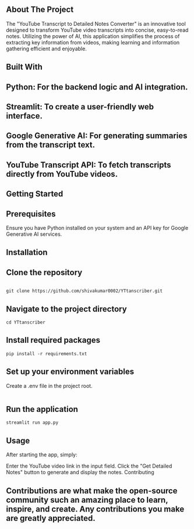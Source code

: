 ## About The Project

The "YouTube Transcript to Detailed Notes Converter" is an innovative tool designed to transform YouTube video transcripts into concise, easy-to-read notes. Utilizing the power of AI, this application simplifies the process of extracting key information from videos, making learning and information gathering efficient and enjoyable.

## Built With
## Python: For the backend logic and AI integration.
## Streamlit: To create a user-friendly web interface.
## Google Generative AI: For generating summaries from the transcript text.
## YouTube Transcript API: To fetch transcripts directly from YouTube videos. 

## Getting Started

## Prerequisites
Ensure you have Python installed on your system and an API key for Google Generative AI services.
## Installation
## Clone the repository
```

git clone https://github.com/shivakumar0002/YTtanscriber.git
```
## Navigate to the project directory
```
cd YTtanscriber
```
## Install required packages
```
pip install -r requirements.txt
 ```
 ## Set up your environment variables
Create a .env file in the project root.
```Add your Google API key:GOOGLE_API_KEY=your_api_key_here
 ```

## Run the application
```
streamlit run app.py
```

## Usage

After starting the app, simply:

Enter the YouTube video link in the input field.
Click the "Get Detailed Notes" button to generate and display the notes.
Contributing

## Contributions are what make the open-source community such an amazing place to learn, inspire, and create. Any contributions you make are greatly appreciated.
